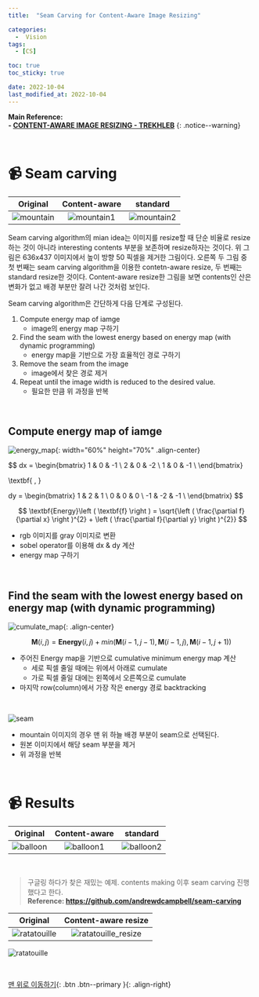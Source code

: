 ```yaml
---
title:  "Seam Carving for Content-Aware Image Resizing" 

categories:
  -  Vision
tags:
  - [CS]

toc: true
toc_sticky: true

date: 2022-10-04
last_modified_at: 2022-10-04
---
```


**Main Reference: <br>- [CONTENT-AWARE IMAGE RESIZING - TREKHLEB](https://trekhleb.dev/blog/2021/content-aware-image-resizing-in-javascript/)**
{: .notice--warning}


<br>

# 📹 Seam carving

| Original | Content-aware | standard |
|:-:|:-:|:-:|
|![mountain](https://user-images.githubusercontent.com/96368476/193777598-3012fef7-d7a4-4b87-a3e5-5e12ea281e30.png)|![mountain1](https://user-images.githubusercontent.com/96368476/193777617-59011fd4-b164-46b0-8d5b-a66b75abf686.png)|![mountain2](https://user-images.githubusercontent.com/96368476/193777625-42d5617f-47ef-464a-98b0-192c020ac6ca.png)|

Seam carving algorithm의 mian idea는 이미지를 resize할 때 단순 비율로 resize하는 것이 아니라 interesting contents 부분을 보존하며 resize하자는 것이다. 위 그림은 636x437 이미지에서 높이 방향 50 픽셀을 제거한 그림이다. 오른쪽 두 그림 중 첫 번째는 seam carving algorithm을 이용한 contetn-aware resize, 두 번째는 standard resize한 것이다. Content-aware resize한 그림을 보면 contents인 산은 변화가 없고 배경 부분만 잘려 나간 것처럼 보인다. <br>


Seam carving algorithm은 간단하게 다음 단계로 구성된다.

1. Compute energy map of iamge 
    - image의 energy map 구하기
2. Find the seam with the lowest energy based on energy map (with dynamic programming)
    - energy map을 기반으로 가장 효율적인 경로 구하기
3. Remove the seam from the image
    - image에서 찾은 경로 제거
4. Repeat until the image width is reduced to the desired value.
    - 필요한 만큼 위 과정을 반복

<br>


## Compute energy map of iamge

![energy_map](https://user-images.githubusercontent.com/96368476/193759390-89c9dec1-8116-40ec-9518-91d5636864f2.png){: width="60%" height="70%" .align-center}

$$ dx = \begin{bmatrix}
1 & 0 & -1 \\
2 & 0 & -2 \\
1 & 0 & -1 \\
\end{bmatrix}

\textbf{    ,   }

dy = \begin{bmatrix}
1 & 2 & 1 \\
0 & 0 & 0 \\
-1 & -2 & -1 \\
\end{bmatrix}  $$

$$ \textbf{Energy}\left ( \textbf{f} \right ) = \sqrt{\left ( \frac{\partial f}{\partial x} \right )^{2} + \left ( \frac{\partial f}{\partial y} \right )^{2}} $$

- rgb 이미지를 gray 이미지로 변환
- sobel operator를 이용해 dx & dy 계산
- energy map 구하기


<br>

## Find the seam with the lowest energy based on energy map (with dynamic programming)

![cumulate_map](https://user-images.githubusercontent.com/96368476/193763060-a191f461-60b5-42fb-adb6-388640f0ff61.png){: .align-center}

$$ \textbf{M}\left ( i, j \right ) = \textbf{Energy}\left ( i, j \right ) + min\left ( \textbf{M}\left ( i-1, j-1 \right ), \textbf{M}\left ( i-1, j \right ), \textbf{M}\left ( i-1, j+1 \right ) \right ) $$

- 주어진 Energy map을 기반으로 cumulative minimum energy map 계산
    - 세로 픽셀 줄일 때에는 위에서 아래로 cumulate
    - 가로 픽셀 줄일 대에는 왼쪽에서 오른쪽으로 cumulate
- 마지막 row(column)에서 가장 작은 energy 경로 backtracking

<br>

![seam](https://user-images.githubusercontent.com/96368476/193759394-b82071df-2f63-4615-bb79-b7e5edbbeeb5.png)

- mountain 이미지의 경우 맨 위 하늘 배경 부분이 seam으로 선택된다.
- 원본 이미지에서 해당 seam 부분을 제거
- 위 과정을 반복


<br>


# 📹 Results

| Original | Content-aware | standard |
|:-:|:-:|:-:|
|![balloon](https://user-images.githubusercontent.com/96368476/193771800-ca87fcae-b5f0-484b-a0b5-e407ced6d3a8.jpeg)|![balloon1](https://user-images.githubusercontent.com/96368476/193771816-7cca601f-0675-4e65-9d81-be87c88b962b.png)|![balloon2](https://user-images.githubusercontent.com/96368476/193771814-15f427a8-42ef-4fee-a926-93e5aa90a512.png)|


<br>

> 구글링 하다가 찾은 재밌는 예제. contents making 이후 seam carving 진행했다고 한다. <br>**Reference: https://github.com/andrewdcampbell/seam-carving**

| Original | Content-aware resize |
|:-:|:-:|
|![ratatouille](https://user-images.githubusercontent.com/96368476/193772596-db324ed2-e01e-442e-9a1b-d68d4e61b05a.jpeg)|![ratatouille_resize](https://user-images.githubusercontent.com/96368476/193772609-8e25cb6a-1140-4ae0-bddc-b264d27d4937.jpeg)|


![ratatouille](https://user-images.githubusercontent.com/96368476/193774936-51309070-3305-4527-a547-643b83c13ee4.gif)



<br>



[맨 위로 이동하기](#){: .btn .btn--primary }{: .align-right}
